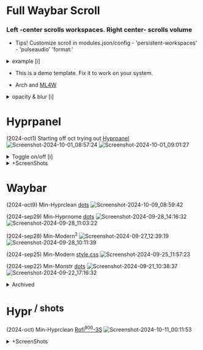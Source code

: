 # Full Waybar Scroll

### Left -center scrolls workspaces. Right center- scrolls volume
  
  - Tips! Customize scroll in modules.json/config - 'persistent-workspaces' - 'pulseaudio' 'format:'

<details><summary>example [i]</summary>
<p>
  
# High Function
### Faster access to workspaces & volume - [example.conf](https://github.com/j5onrf/dots/tree/main/waybar/example-full-waybar-scroll)

[gnome-extension-power]
![Screenshot-2024-09-14_07:49:163](https://github.com/user-attachments/assets/8b03d066-3c46-41dc-84d5-7b119fd36071)

</p>
</details>

  - This is a demo template. Fix it to work on your system.

  - Arch and [ML4W](https://github.com/mylinuxforwork/dotfiles)

 <details><summary>opacity & blur [i]</summary>
<p>
  To add blur I'm using 'blur wallpaper effect' for better performance. Everything with opacity <1 will have blur including waybar. If using ml4w, right click on wallpaper icon to select wallpaper effect blur* = 1,2.
  
```
  decoration {
    rounding = 0
    blur {
        enabled = false
        size = 6 # default 12
        passes = 3 # default 4
        new_optimizations = on
        ignore_opacity = true
        xray = true
      # blurls = waybar
    }
    active_opacity = 0.9 # 0.95
    inactive_opacity = 0.6
    fullscreen_opacity = 1

    drop_shadow = false
    shadow_range = 30
    shadow_render_power = 3
    col.shadow = 0x66000000
}
```
</p>
</details>

# Hyprpanel

(2024-oct1) Starting off oct trying out [Hyprpanel](https://www.reddit.com/r/unixporn/comments/1frzwbx/hyprland_hyprpanel_w_25_new_themes_20_prebuilt/#lightbox)
![Screenshot-2024-10-01_08:57:24](https://github.com/user-attachments/assets/17ae8b9c-26aa-496e-a6cc-f37e825035fe)
![Screenshot-2024-10-01_09:01:27](https://github.com/user-attachments/assets/f323ad52-4cf9-4c76-a13a-ecf240ebb741)

<details><summary>Toggle on/off [i]</summary>
<p>

```
ags -t bar-0  # Toggle Hyprpanel
bind = $mainMod CTRL, B,  # Toggle Waybar
```

</p>

</details>

<details><summary>+ScreenShots</summary>
<p>

(2024-oct4) Hyprpanel & Waybar
![Screenshot-2024-10-04_10:56:40](https://github.com/user-attachments/assets/84b05117-e9db-4058-827b-86796f3e061f)


<details><summary>+ScreenShots</summary>
<p>
  
(2024-oct5) Hyprpanel EverForest Theme, Rofi Pywal Color, Ags OSD Volume & CalendarMenu
![Screenshot-2024-10-05_09:54:14](https://github.com/user-attachments/assets/bf78ba00-1e72-44c2-b879-b70cd0125913)


<details><summary>+ScreenShots</summary>
<p>
  
(2024-oct7) Hyprpanel Notifications, [Rofi-3-Column](https://github.com/j5onrf/dots/tree/main/rofi/Rofi-3-Column)
![Screenshot-2024-10-07_22:11:26](https://github.com/user-attachments/assets/85309c08-ad67-4fbb-80d6-db6dc4a51e51)

```diff

```

</details>
</details>
</p>
</details>

# Waybar

(2024-oct9) Min-Hyprclean [dots](https://github.com/j5onrf/dots/tree/main/waybar/Min-Hyprclean)
![Screenshot-2024-10-09_08:59:42](https://github.com/user-attachments/assets/68e0ae88-b51d-46d4-8040-39a87f8578f4)

(2024-sep29) Min-Hyprnome [dots](https://github.com/j5onrf/dots/tree/main/waybar/Min-Hyprnome)
![Screenshot-2024-09-28_14:16:32](https://github.com/user-attachments/assets/1a9a744f-90b9-4a2e-9f90-a4d97d31be1f)
![Screenshot-2024-09-28_11:03:22](https://github.com/user-attachments/assets/811e0c1d-f16b-4936-a20d-269a7fe847e7)

(2024-sep28) Min-Modern<sup>2</sup>
![Screenshot-2024-09-27_12:39:19](https://github.com/user-attachments/assets/b73806fb-602b-4812-b628-77883e80a278)
![Screenshot-2024-09-28_10:11:39](https://github.com/user-attachments/assets/47f2df57-cc1e-481b-9384-58412e8c3af7)

(2024-sep25) Min-Modern [style.css](https://github.com/j5onrf/dots/tree/main/waybar/Min-Modern)
![Screenshot-2024-09-25_11:57:23](https://github.com/user-attachments/assets/d4c37518-fe92-4841-84c0-51f421986f61)

(2024-sep22) Min-Monstr [dots](https://github.com/j5onrf/dots/tree/main/waybar/Min-Monstr)
![Screenshot-2024-09-21_10:38:37](https://github.com/user-attachments/assets/a7af54b7-3288-4c38-8272-f217c2a3921d)
![Screenshot-2024-09-22_17:16:32](https://github.com/user-attachments/assets/2d673ff2-6801-4b40-a18b-cd171a85e8f9)

<details><summary>Archived</summary>
<p>
  
[ml4w-min-j5][rubik-font] (2024-sep) [dots-released](https://github.com/j5onrf/dots/tree/main/waybar/ml4w-min-j5)
![Screenshot-2024-09-13_08:04:12](https://github.com/user-attachments/assets/f48a4b73-7ac4-41b3-8639-388769214b29)
[gnome-extension-power]
![Screenshot-2024-09-14_07:49:163](https://github.com/user-attachments/assets/8b03d066-3c46-41dc-84d5-7b119fd36071)
[minimal-plus-function][group-sliders]
![minimal-plus-function](https://github.com/user-attachments/assets/4a129265-c715-4909-a86a-911fa3adcf10)
["hyprland/workspaces#rw" icons rewrite from] [Jakoolit dots](https://github.com/JaKooLit/Hyprland-Dots/blob/main/config/waybar/modules)
![Screenshot-2024-09-09_11:20:01](https://github.com/user-attachments/assets/54fa7009-d4e5-4306-845e-66c29e5c5067)

</p>
</details>

# Hypr<sup> / shots</sup>

(2024-oct) Min-Hyprclean [Rofi<sup>900</sup>-3S](https://github.com/j5onrf/dots/blob/main/rofi/Rofi-900-3column-Square/Screenshot-2024-10-11_00%3A11%3A53.png)
![Screenshot-2024-10-11_00:11:53](https://github.com/user-attachments/assets/2ea2b96b-6fea-4e37-ac7b-e5939054cdea)


<details><summary>+ScreenShots</summary>
<p>

(2024-oct) Min-Hyprnome [Rofi](https://github.com/j5onrf/dots/blob/main/rofi/Rofi-Min-Hyprnome/Screenshot-2024-09-29_20%3A54%3A08.png) [Rofi<sup>600</sup>](https://github.com/j5onrf/dots/blob/main/rofi/Rofi-Min-600/Screenshot-2024-09-29_20%3A49%3A46.png) [Rofi-3](https://github.com/j5onrf/dots/blob/main/rofi/Rofi-3-Column/Screenshot-2024-10-09_19%3A39%3A10.png)
![Screenshot-2024-09-29_20:54:08](https://github.com/user-attachments/assets/0170c8c8-0531-48f6-9a18-35cfffd8883f)

<details><summary>+ScreenShots</summary>
<p>
  
(2024-oct) Min-Hyprnome [Rofi<sup>600</sup>](https://github.com/j5onrf/dots/blob/main/rofi/Rofi-Min-600/Screenshot-2024-09-29_20%3A49%3A46.png)
![Screenshot-2024-09-29_18:26:36](https://github.com/user-attachments/assets/50329c81-d3cd-4f0d-840a-6c28d614ccda)

<details><summary>+ScreenShots</summary>
  <p>
    
(2024-sep) Min-Modern<sup>2</sup>  
![Screenshot-2024-09-27_22:50:01](https://github.com/user-attachments/assets/2d53e031-0460-4733-936a-aba8f8f763b9)

<details><summary>+ScreenShots</summary>
  <p>

(2024-sep) Min-Monstr
![Screenshot-2024-09-22_17:11:16](https://github.com/user-attachments/assets/8d0b0e39-a4c1-4943-a27c-f4a6fe694a4d)

<details><summary>+ScreenShots</summary>
  <p>
    
(2024-sep) Min-Monstr-b    
![Screenshot-2024-09-25_09:53:22](https://github.com/user-attachments/assets/53cbd329-4d66-4743-81a9-cacfbbe56495)


```diff

```

</p>
</details>

